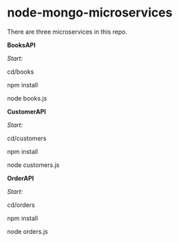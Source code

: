 # node-mongo-microservices

There are three microservices in this repo.

**BooksAPI**

*Start:*

cd/books

npm install 

node books.js

**CustomerAPI**

*Start:*

cd/customers

npm install 

node customers.js

**OrderAPI**

*Start:*

cd/orders

npm install

node orders.js

